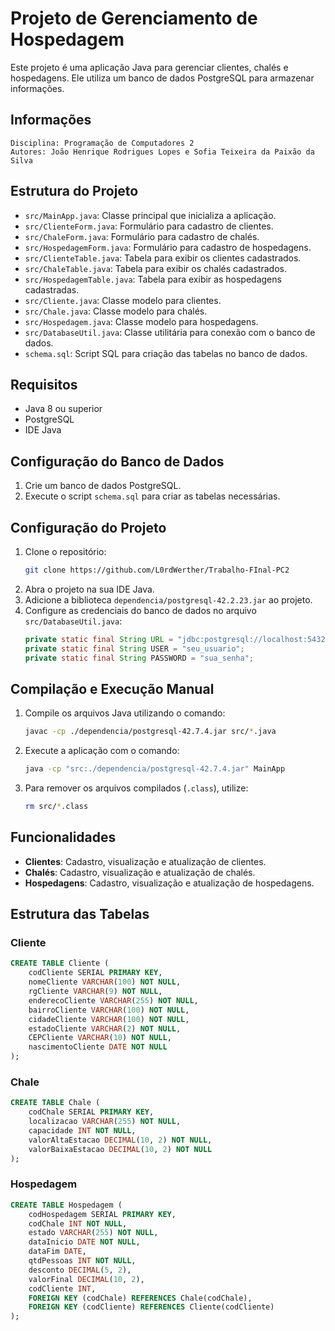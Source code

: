 # Projeto de Gerenciamento de Hospedagem

Este projeto é uma aplicação Java para gerenciar clientes, chalés e hospedagens. Ele utiliza um banco de dados PostgreSQL para armazenar informações.

## Informações

    Disciplina: Programação de Computadores 2
    Autores: João Henrique Rodrigues Lopes e Sofia Teixeira da Paixão da Silva


## Estrutura do Projeto

- `src/MainApp.java`: Classe principal que inicializa a aplicação.
- `src/ClienteForm.java`: Formulário para cadastro de clientes.
- `src/ChaleForm.java`: Formulário para cadastro de chalés.
- `src/HospedagemForm.java`: Formulário para cadastro de hospedagens.
- `src/ClienteTable.java`: Tabela para exibir os clientes cadastrados.
- `src/ChaleTable.java`: Tabela para exibir os chalés cadastrados.
- `src/HospedagemTable.java`: Tabela para exibir as hospedagens cadastradas.
- `src/Cliente.java`: Classe modelo para clientes.
- `src/Chale.java`: Classe modelo para chalés.
- `src/Hospedagem.java`: Classe modelo para hospedagens.
- `src/DatabaseUtil.java`: Classe utilitária para conexão com o banco de dados.
- `schema.sql`: Script SQL para criação das tabelas no banco de dados.

## Requisitos

- Java 8 ou superior
- PostgreSQL
- IDE Java

## Configuração do Banco de Dados

1. Crie um banco de dados PostgreSQL.
2. Execute o script `schema.sql` para criar as tabelas necessárias.

## Configuração do Projeto

1. Clone o repositório:
    ```sh
    git clone https://github.com/L0rdWerther/Trabalho-FInal-PC2
    ```
2. Abra o projeto na sua IDE Java.
3. Adicione a biblioteca `dependencia/postgresql-42.2.23.jar` ao projeto.
4. Configure as credenciais do banco de dados no arquivo `src/DatabaseUtil.java`:
    ```java
    private static final String URL = "jdbc:postgresql://localhost:5432/seu_banco_de_dados";
    private static final String USER = "seu_usuario";
    private static final String PASSWORD = "sua_senha";
    ```

## Compilação e Execução Manual

1. Compile os arquivos Java utilizando o comando:
    ```sh
    javac -cp ./dependencia/postgresql-42.7.4.jar src/*.java
    ```

2. Execute a aplicação com o comando:
    ```sh
    java -cp "src:./dependencia/postgresql-42.7.4.jar" MainApp
    ```

3. Para remover os arquivos compilados (`.class`), utilize:
    ```sh
    rm src/*.class
    ```

## Funcionalidades

- **Clientes**: Cadastro, visualização e atualização de clientes.
- **Chalés**: Cadastro, visualização e atualização de chalés.
- **Hospedagens**: Cadastro, visualização e atualização de hospedagens.

## Estrutura das Tabelas

### Cliente
```sql
CREATE TABLE Cliente (
    codCliente SERIAL PRIMARY KEY,
    nomeCliente VARCHAR(100) NOT NULL,
    rgCliente VARCHAR(9) NOT NULL,
    enderecoCliente VARCHAR(255) NOT NULL,
    bairroCliente VARCHAR(100) NOT NULL,
    cidadeCliente VARCHAR(100) NOT NULL,
    estadoCliente VARCHAR(2) NOT NULL,
    CEPCliente VARCHAR(10) NOT NULL,
    nascimentoCliente DATE NOT NULL
);
```

### Chale
```sql
CREATE TABLE Chale (
    codChale SERIAL PRIMARY KEY,
    localizacao VARCHAR(255) NOT NULL,
    capacidade INT NOT NULL,
    valorAltaEstacao DECIMAL(10, 2) NOT NULL,
    valorBaixaEstacao DECIMAL(10, 2) NOT NULL
);
```

### Hospedagem
```sql
CREATE TABLE Hospedagem (
    codHospedagem SERIAL PRIMARY KEY,
    codChale INT NOT NULL,
    estado VARCHAR(255) NOT NULL,
    dataInicio DATE NOT NULL,
    dataFim DATE,
    qtdPessoas INT NOT NULL,
    desconto DECIMAL(5, 2),
    valorFinal DECIMAL(10, 2),
    codCliente INT,
    FOREIGN KEY (codChale) REFERENCES Chale(codChale),
    FOREIGN KEY (codCliente) REFERENCES Cliente(codCliente)
);
```
